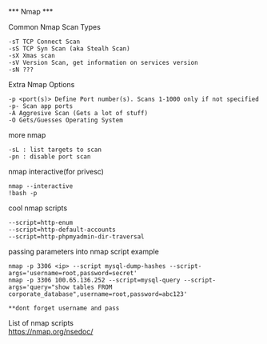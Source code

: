 *** Nmap ***


Common Nmap Scan Types

	-sT TCP Connect Scan
	-sS TCP Syn Scan (aka Stealh Scan)
	-sX Xmas scan
	-sV Version Scan, get information on services version
	-sN ???
	
Extra Nmap Options

	-p <port(s)> Define Port number(s). Scans 1-1000 only if not specified
	-p- Scan app ports
	-A Aggresive Scan (Gets a lot of stuff)
	-O Gets/Guesses Operating System
	
more nmap

	-sL : list targets to scan
	-pn : disable port scan


nmap interactive(for privesc)

	nmap --interactive
	!bash -p
	

cool nmap scripts
	
	--script=http-enum
	--script=http-default-accounts
	--script=http-phpmyadmin-dir-traversal
	

passing parameters into nmap script example

	nmap -p 3306 <ip> --script mysql-dump-hashes --script-args='username=root,password=secret'
	nmap -p 3306 100.65.136.252 --script=mysql-query --script-args='query="show tables FROM corporate_database",username=root,password=abc123'
	
	**dont forget username and pass

List of nmap scripts	
https://nmap.org/nsedoc/
